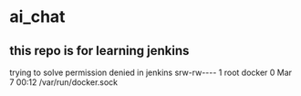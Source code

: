 # ai_chat
this repo is for learning jenkins
----
trying to solve permission denied in jenkins
srw-rw---- 1 root docker 0 Mar  7 00:12 /var/run/docker.sock